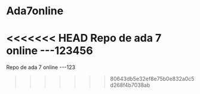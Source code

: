 # Ada7online
<<<<<<< HEAD
Repo de ada 7 online ---123456
=======
Repo de ada 7 online ---123
>>>>>>> 80643db5e32ef8e75b0e832a0c5d268f4b7038ab
